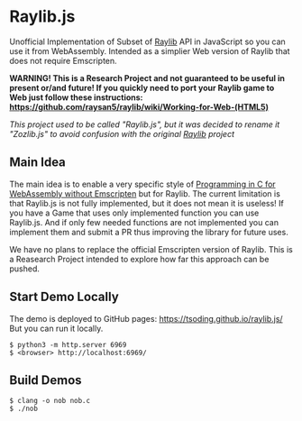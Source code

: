 # Raylib.js

Unofficial Implementation of Subset of [Raylib](https://github.com/raysan5/raylib) API in JavaScript so you can use it from WebAssembly. Intended as a simplier Web version of Raylib that does not require Emscripten.

**WARNING! This is a Research Project and not guaranteed to be useful in present or/and future! If you quickly need to port your Raylib game to Web just follow these instructions: https://github.com/raysan5/raylib/wiki/Working-for-Web-(HTML5)**

*This project used to be called "Raylib.js", but it was decided to rename it "Zozlib.js" to avoid confusion with the original [Raylib](https://github.com/raysan5/raylib) project*

## Main Idea

The main idea is to enable a very specific style of [Programming in C for WebAssembly without Emscripten](https://surma.dev/things/c-to-webassembly/) but for Raylib. The current limitation is that Raylib.js is not fully implemented, but it does not mean it is useless! If you have a Game that uses only implemented function you can use Raylib.js. And if only few needed functions are not implemented you can implement them and submit a PR thus improving the library for future uses.

We have no plans to replace the official Emscripten version of Raylib. This is a Reasearch Project intended to explore how far this approach can be pushed.

## Start Demo Locally

The demo is deployed to GitHub pages: https://tsoding.github.io/raylib.js/ But you can run it locally.

```console
$ python3 -m http.server 6969
$ <browser> http://localhost:6969/
```

## Build Demos

```console
$ clang -o nob nob.c
$ ./nob
```
